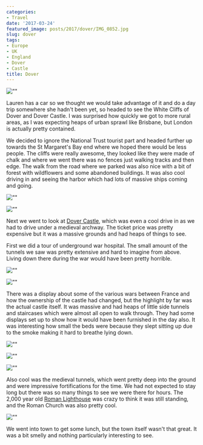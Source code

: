 ```yaml
---
categories:
- Travel
date: '2017-03-24'
featured_image: posts/2017/dover/IMG_0852.jpg
slug: dover
tags:
- Europe
- UK
- England
- Dover
- Castle
title: Dover
---
```


![""](IMG_0852.jpg "Cliffs")

Lauren has a car so we thought we would take advantage of it and do a day trip somewhere she hadn't been yet, so headed to see the White Cliffs of Dover and Dover Castle. I was surprised how quickly we got to more rural areas, as I was expecting heaps of urban sprawl like Brisbane, but London is actually pretty contained.

We decided to ignore the National Trust tourist part and headed further up towards the St Margaret's Bay end where we hoped there would be less people. The cliffs were really awesome, they looked like they were made of chalk and where we went there was no fences just walking tracks and then edge. The walk from the road where we parked was also nice with a bit of forest with wildflowers and some abandoned buildings. It was also cool driving in and seeing the harbor which had lots of massive ships coming and going.

![""](IMG_0862.jpg "Cliffs")

![""](IMG_0880.jpg "Cliffs")

Next we went to look at [Dover Castle](http://www.english-heritage.org.uk/visit/places/dover-castle/), which was even a cool drive in as we had to drive under a medieval archway. The ticket price was pretty expensive but it was a massive grounds and had heaps of things to see.

First we did a tour of underground war hospital. The small amount of the tunnels we saw was pretty extensive and hard to imagine from above. Living down there during the war would have been pretty horrible.

![""](IMG_0924.jpg "Castle Grounds")

![""](IMG_20170324_124532.jpg "Underground war hospital")

There was a display about some of the various wars between France and how the ownership of the castle had changed, but the highlight by far was the actual castle itself. It was massive and had heaps of little side tunnels and staircases which were almost all open to walk through. They had some displays set up to show how it would have been furnished in the day also. It was interesting how small the beds were because they slept sitting up due to the smoke making it hard to breathe lying down.

![""](PANO_20170324_135054.jpg "Dover castle")

![""](IMG_0917.jpg "Castle roof")

![""](IMG_0902.jpg "Regal")

Also cool was the medieval tunnels, which went pretty deep into the ground and were impressive fortifications for the time. We had not expected to stay long but there was so many things to see we were there for hours. The 2,000 year old [Roman Lighthouse](https://en.wikipedia.org/wiki/Dubris#Lighthouses) was crazy to think it was still standing, and the Roman Church was also pretty cool.

![""](IMG_0938.jpg "Roman Church")

We went into town to get some lunch, but the town itself wasn't that great. It was a bit smelly and nothing particularly interesting to see.